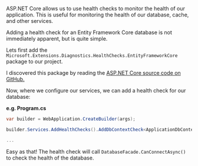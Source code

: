 ASP.NET Core allows us to use health checks to monitor the health of our application. This is useful for monitoring the health of our database, cache, and other services. 

Adding a health check for an Entity Framework Core database is not immediately apparent, but is quite simple.

Lets first add the `Microsoft.Extensions.Diagnostics.HealthChecks.EntityFrameworkCore` package to our project.

I discovered this package by reading the [ASP.NET Core source code on GitHub.](https://github.com/dotnet/aspnetcore/blob/main/src/Middleware/HealthChecks.EntityFrameworkCore/src/DependencyInjection/EntityFrameworkCoreHealthChecksBuilderExtensions.cs)




Now, where we configure our services, we can add a health check for our database:

**e.g. Program.cs**
```csharp
var builder = WebApplication.CreateBuilder(args);

builder.Services.AddHealthChecks().AddDbContextCheck<ApplicationDbContext>();

...
```

Easy as that! The health check will call `DatabaseFacade.CanConnectAsync()` to check the health of the database.